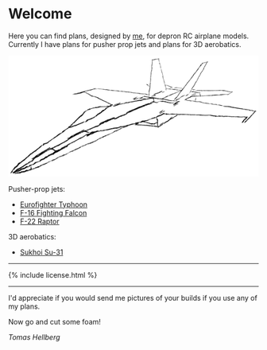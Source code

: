 # Welcome

Here you can find plans, designed by [me](https://tomhe.net), for depron RC airplane models. Currently I have plans for pusher prop jets and plans for 3D aerobatics.

![F/A-18 sketch](fa-18-sketch.png)

Pusher-prop jets:
* [Eurofighter Typhoon](./eurofighter/)
* [F-16 Fighting Falcon](./f-16/)
* [F-22 Raptor](./f-22/)

3D aerobatics:
* [Sukhoi Su-31](./su-31/)

* * *

{% include license.html %}

* * *

I'd appreciate if you would send me pictures of your builds if you use any of my plans.

Now go and cut some foam!

*Tomas Hellberg*
